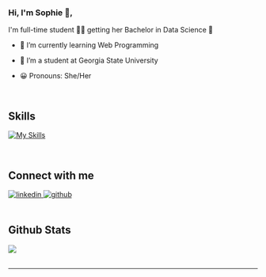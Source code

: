 ### Hi, I'm Sophie 👋,   
  

I'm full-time student 👨‍💻 getting her Bachelor in Data Science 🚀  
  

- 🌱 I’m currently learning Web Programming  
  

- 🔭 I’m a student at Georgia State University  
  

- 😀 Pronouns: She/Her  
  

<br/>  


## Skills
[![My Skills](https://skillicons.dev/icons?i=js,html,photoshop,postgresql,python,git,java,tableau)](https://skillicons.dev)

<br/>  

## Connect with me  
<div align="left">
<a href="https://linkedin.com/in/sophie-bell" target="_blank">
<img src=https://img.shields.io/badge/linkedin-%231E77B5.svg?&style=for-the-badge&logo=linkedin&logoColor=white alt=linkedin style="margin-bottom: 5px;" />
</a>
<a href="https://github.com/sophie-bell" target="_blank">
<img src=https://img.shields.io/badge/github-%2324292e.svg?&style=for-the-badge&logo=github&logoColor=white alt=github style="margin-bottom: 5px;" />
</a>  
</div>  
  

<br/>  


## Github Stats  
<div align="left"><img src="https://github-readme-stats.vercel.app/api?username=sophie-bell&show_icons=true&count_private=true&hide_border=true" align="center" /></div>
<br />

----
